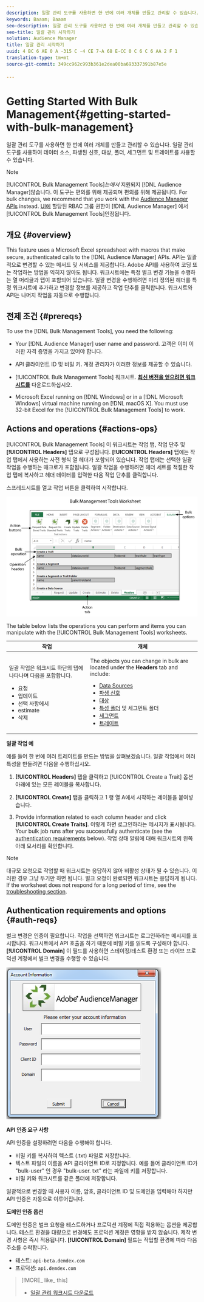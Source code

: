 ```yaml
---
description: 일괄 관리 도구를 사용하면 한 번에 여러 개체를 만들고 관리할 수 있습니다. 일괄 관리 도구를 사용하여 데이터 소스, 파생된 신호, 대상, 폴더, 세그먼트 및 트레이트를 사용할 수 있습니다.
keywords: Baaam; Baaam
seo-description: 일괄 관리 도구를 사용하면 한 번에 여러 개체를 만들고 관리할 수 있습니다. 일괄 관리 도구를 사용하여 데이터 소스, 파생된 신호, 대상, 폴더, 세그먼트 및 트레이트를 사용할 수 있습니다.
seo-title: 일괄 관리 시작하기
solution: Audience Manager
title: 일괄 관리 시작하기
uuid: 4 BC 6 AE 0 A -315 C -4 CE 7-A 68 E-CC 0 C 6 C 6 AA 2 F 1
translation-type: tm+mt
source-git-commit: 349cc962c993b361e2dea00ba693337391b87e5e

---
```



# Getting Started With Bulk Management{#getting-started-with-bulk-management}

일괄 관리 도구를 사용하면 한 번에 여러 개체를 만들고 관리할 수 있습니다. 일괄 관리 도구를 사용하여 데이터 소스, 파생된 신호, 대상, 폴더, 세그먼트 및 트레이트를 사용할 수 있습니다.

<!-- 

c_bulk_start.xml

 -->

>[!NOTE]
>
>[!UICONTROL Bulk Management Tools]*는에서* 지원되지 [!DNL Audience Manager]않습니다. 이 도구는 편의를 위해 제공되며 편의를 위해 제공됩니다. For bulk changes, we recommend that you work with the [Audience Manager APIs](../../api/rest-api-main/aam-api-getting-started.md) instead. [UI에](../../features/administration/administration-overview.md) 할당된 RBAC 그룹 권한이 [!DNL Audience Manager] 에서 [!UICONTROL Bulk Management Tools]인정됩니다.

## 개요 {#overview}

This feature uses a Microsoft Excel spreadsheet with macros that make secure, authenticated calls to the [!DNL Audience Manager] APIs. API는 일괄적으로 변경할 수 있는 메서드 및 서비스를 제공합니다. Adobe API를 사용하여 코딩 또는 작업하는 방법을 익히지 않아도 됩니다. 워크시트에는 특정 벌크 변경 기능을 수행하는 열 머리글과 탭이 포함되어 있습니다. 일괄 변경을 수행하려면 미리 정의된 헤더를 특정 워크시트에 추가하고 변경할 정보를 제공하고 작업 단추를 클릭합니다. 워크시트와 API는 나머지 작업을 자동으로 수행합니다.

## 전제 조건 {#prereqs}

To use the [!DNL Bulk Management Tools], you need the following:

* Your [!DNL Audience Manager] user name and password. 고객은 이미 이러한 자격 증명을 가지고 있어야 합니다.
* API 클라이언트 ID 및 비밀 키. 계정 관리자가 이러한 정보를 제공할 수 있습니다.
* [!UICONTROL Bulk Management Tools] 워크시트. **[최신 버전을 얻으려면 워크시트를](assets/BAAAM_August_2018.xlsm)** 다운로드하십시오.

* Microsoft Excel running on [!DNL Windows] or in a [!DNL Microsoft Windows] virtual machine running on [!DNL macOS X]. You must use 32-bit Excel for the [!UICONTROL Bulk Management Tools] to work.

## Actions and operations {#actions-ops}

[!UICONTROL Bulk Management Tools] 이 워크시트는 작업 탭, 작업 단추 및 **[!UICONTROL Headers]** 탭으로 구성됩니다. **[!UICONTROL Headers]** 탭에는 작업 탭에서 사용하는 사전 형식 열 헤더가 포함되어 있습니다. 작업 탭에는 선택한 일괄 작업을 수행하는 매크로가 포함됩니다. 일괄 작업을 수행하려면 헤더 세트를 적절한 작업 탭에 복사하고 헤더 데이터를 입력한 다음 작업 단추를 클릭합니다.

스프레드시트를 열고 작업 버튼을 클릭하여 시작합니다.

![](assets/bamwrkbk.png)

The table below lists the operations you can perform and items you can manipulate with the [!UICONTROL Bulk Management Tools] worksheets.

<table id="table_B9B3E09B692E42BAA52FB32C18B00709"> 
 <thead> 
  <tr> 
   <th colname="col1" class="entry"> 작업 </th> 
   <th colname="col2" class="entry"> 개체 </th> 
  </tr> 
 </thead>
 <tbody> 
  <tr> 
   <td colname="col1"> <p>일괄 작업은 워크시트 하단의 탭에 나타나며 다음을 포함합니다. </p> <p> 
     <ul id="ul_49F46B9E00C045D29E40258EB7BDCFBB"> 
      <li id="li_193C41EA19EF4D738FBA037D2BF9B05C">요청 </li> 
      <li id="li_5BE2E13D839F4958AAA5C01B7EFC5096">업데이트 </li> 
      <li id="li_4CCCC739795945DF8C89787F9A67EB88">선택 사항에서 </li> 
      <li id="li_C7D36D2BDF0448CEAF3A5EABE41038E8">estimate </li> 
      <li id="li_07A3E94326124A3092362D9896EB7732">삭제 </li> 
     </ul> </p> </td> 
   <td colname="col2"> <p>The objects you can change in bulk are located under the <b><span class="uicontrol"> Headers</span></b> tab and include: </p> <p> 
     <ul id="ul_A7A96F2B1B63430B9A1E1184AC5FA8F2"> 
      <li id="li_E3D9E2E190B04BE685337AC6140C371C"> <a href="../../features/datasources-list-and-settings.md#data-sources-list-and-settings"> Data Sources</a> </li> 
      <li id="li_B645385E40684FA28770913EAF18CB2C"> <a href="../../features/derived-signals.md"> 파생 신호</a> </li> 
      <li id="li_9059F8C4A41A410899BDEFC76D3F5949"> <a href="../../features/destinations/destinations.md"> 대상</a> </li> 
      <li id="li_BB5A445150754E53AA38C78461326932"> <a href="../../features/traits/trait-storage.md#trait-storage"> 특성 폴더</a> 및 세그먼트 폴더 </li> 
      <li id="li_7A27DBF64E0945CF8AE8C96E8C6EDA09"> <a href="../../features/segments/segments-purpose.md"> 세그먼트</a> </li> 
      <li id="li_A4640A34930040DEA8555EAF0AE2A702"> <a href="../../features/traits/trait-details-page.md"> 트레이트</a> </li> 
     </ul> </p> </td> 
  </tr> 
 </tbody> 
</table>

**일괄 작업 예**

예를 들어 한 번에 여러 트레이트를 만드는 방법을 살펴보겠습니다. 일괄 작업에서 여러 특성을 만들려면 다음을 수행하십시오.

1. **[!UICONTROL Headers]** 탭을 클릭하고 [!UICONTROL Create a Trait] 옵션 아래에 있는 모든 레이블을 복사합니다.

2. **[!UICONTROL Create]** 탭을 클릭하고 1 행 열 A에서 시작하는 레이블을 붙여넣습니다.
3. Provide information related to each column header and click **[!UICONTROL Create Traits]**. 이렇게 하면 로그인하라는 메시지가 표시됩니다. Your bulk job runs after you successfully authenticate (see the [authentication requirements](../../reference/bulk-management-tools/bulk-management-intro.md#auth-reqs) below). 작업 상태 알림에 대해 워크시트의 왼쪽 아래 모서리를 확인합니다.

>[!NOTE]
>
>대규모 요청으로 작업할 때 워크시트는 응답하지 않아 비활성 상태가 될 수 있습니다. 이러한 경우 그냥 두기만 하면 됩니다. 벌크 요청이 완료되면 워크시트는 응답하게 됩니다. If the worksheet does not respond for a long period of time, see the [troubleshooting section](../../reference/bulk-management-tools/bulk-troubleshooting.md).

## Authentication requirements and options {#auth-reqs}

벌크 변경은 인증이 필요합니다. 작업을 선택하면 워크시트는 로그인하라는 메시지를 표시합니다. 워크시트에서 API 호출을 하기 때문에 비밀 키를 읽도록 구성해야 합니다. **[!UICONTROL Domain]** 이 필드를 사용하면 스테이징/테스트 환경 또는 라이브 프로덕션 계정에서 벌크 변경을 수행할 수 있습니다.

![](assets/bamauth.png)

**API 인증 요구 사항**

API 인증을 설정하려면 다음을 수행해야 합니다.

* 비밀 키를 복사하여 텍스트 (.txt) 파일로 저장합니다.
* 텍스트 파일의 이름을 API 클라이언트 ID로 지정합니다. 예를 들어 클라이언트 ID가 &quot;bulk-user&quot; 인 경우 &quot;bulk-user. txt&quot; 라는 파일에 키를 저장합니다.
* 비밀 키와 워크시트를 같은 폴더에 저장합니다.

일괄적으로 변경할 때 사용자 이름, 암호, 클라이언트 ID 및 도메인을 입력해야 하지만 API 인증은 자동으로 이루어집니다.

**도메인 인증 옵션**

도메인 인증은 벌크 요청을 테스트하거나 프로덕션 계정에 직접 적용하는 옵션을 제공합니다. 테스트 환경을 대량으로 변경해도 프로덕션 계정은 영향을 받지 않습니다. 제작 변경 사항은 즉시 적용됩니다. **[!UICONTROL Domain]** 필드는 작업할 환경에 따라 다음 주소를 수락합니다.

* 테스트: `api-beta.demdex.com`
* 프로덕션: `api.demdex.com`

>[!MORE_ like_ this]
>
>* [일괄 관리 워크시트 다운로드](assets/BAAAM_August_2018.xlsm)

